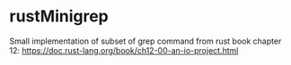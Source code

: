 # rustMinigrep
Small implementation of subset of grep command from rust book chapter 12: https://doc.rust-lang.org/book/ch12-00-an-io-project.html
